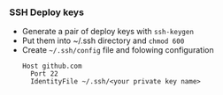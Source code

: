 ### SSH Deploy keys
- Generate a pair of deploy keys with `ssh-keygen`
- Put them into ~/.ssh directory and `chmod 600`
- Create `~/.ssh/config` file and folowing configuration
  ```
  Host github.com
    Port 22
    IdentityFile ~/.ssh/<your private key name>
  ```
